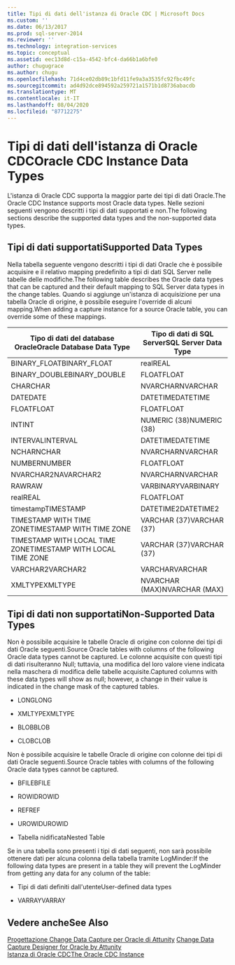 ```yaml
---
title: Tipi di dati dell'istanza di Oracle CDC | Microsoft Docs
ms.custom: ''
ms.date: 06/13/2017
ms.prod: sql-server-2014
ms.reviewer: ''
ms.technology: integration-services
ms.topic: conceptual
ms.assetid: eec13d8d-c15a-4542-bfc4-da66b1a6bfe0
author: chugugrace
ms.author: chugu
ms.openlocfilehash: 71d4ce02db89c1bfd11fe9a3a3535fc92fbc49fc
ms.sourcegitcommit: ad4d92dce894592a259721a1571b1d8736abacdb
ms.translationtype: MT
ms.contentlocale: it-IT
ms.lasthandoff: 08/04/2020
ms.locfileid: "87712275"
---
```

# <a name="oracle-cdc-instance-data-types"></a><span data-ttu-id="66bda-102">Tipi di dati dell'istanza di Oracle CDC</span><span class="sxs-lookup"><span data-stu-id="66bda-102">Oracle CDC Instance Data Types</span></span>
  <span data-ttu-id="66bda-103">L'istanza di Oracle CDC supporta la maggior parte dei tipi di dati Oracle.</span><span class="sxs-lookup"><span data-stu-id="66bda-103">The Oracle CDC Instance supports most Oracle data types.</span></span> <span data-ttu-id="66bda-104">Nelle sezioni seguenti vengono descritti i tipi di dati supportati e non.</span><span class="sxs-lookup"><span data-stu-id="66bda-104">The following sections describe the supported data types and the non-supported data types.</span></span>  
  
## <a name="supported-data-types"></a><span data-ttu-id="66bda-105">Tipi di dati supportati</span><span class="sxs-lookup"><span data-stu-id="66bda-105">Supported Data Types</span></span>  
 <span data-ttu-id="66bda-106">Nella tabella seguente vengono descritti i tipi di dati Oracle che è possibile acquisire e il relativo mapping predefinito a tipi di dati SQL Server nelle tabelle delle modifiche.</span><span class="sxs-lookup"><span data-stu-id="66bda-106">The following table describes the Oracle data types that can be captured and their default mapping to SQL Server data types in the change tables.</span></span> <span data-ttu-id="66bda-107">Quando si aggiunge un'istanza di acquisizione per una tabella Oracle di origine, è possibile eseguire l'override di alcuni mapping.</span><span class="sxs-lookup"><span data-stu-id="66bda-107">When adding a capture instance for a source Oracle table, you can override some of these mappings.</span></span>  
  
|<span data-ttu-id="66bda-108">Tipo di dati del database Oracle</span><span class="sxs-lookup"><span data-stu-id="66bda-108">Oracle Database Data Type</span></span>|<span data-ttu-id="66bda-109">Tipo di dati di SQL Server</span><span class="sxs-lookup"><span data-stu-id="66bda-109">SQL Server Data Type</span></span>|  
|-------------------------------|--------------------------|  
|<span data-ttu-id="66bda-110">BINARY_FLOAT</span><span class="sxs-lookup"><span data-stu-id="66bda-110">BINARY_FLOAT</span></span>|<span data-ttu-id="66bda-111">real</span><span class="sxs-lookup"><span data-stu-id="66bda-111">REAL</span></span>|  
|<span data-ttu-id="66bda-112">BINARY_DOUBLE</span><span class="sxs-lookup"><span data-stu-id="66bda-112">BINARY_DOUBLE</span></span>|<span data-ttu-id="66bda-113">FLOAT</span><span class="sxs-lookup"><span data-stu-id="66bda-113">FLOAT</span></span>|  
|<span data-ttu-id="66bda-114">CHAR</span><span class="sxs-lookup"><span data-stu-id="66bda-114">CHAR</span></span>|<span data-ttu-id="66bda-115">NVARCHAR</span><span class="sxs-lookup"><span data-stu-id="66bda-115">NVARCHAR</span></span>|  
|<span data-ttu-id="66bda-116">DATE</span><span class="sxs-lookup"><span data-stu-id="66bda-116">DATE</span></span>|<span data-ttu-id="66bda-117">DATETIME</span><span class="sxs-lookup"><span data-stu-id="66bda-117">DATETIME</span></span>|  
|<span data-ttu-id="66bda-118">FLOAT</span><span class="sxs-lookup"><span data-stu-id="66bda-118">FLOAT</span></span>|<span data-ttu-id="66bda-119">FLOAT</span><span class="sxs-lookup"><span data-stu-id="66bda-119">FLOAT</span></span>|  
|<span data-ttu-id="66bda-120">INT</span><span class="sxs-lookup"><span data-stu-id="66bda-120">INT</span></span>|<span data-ttu-id="66bda-121">NUMERIC (38)</span><span class="sxs-lookup"><span data-stu-id="66bda-121">NUMERIC (38)</span></span>|  
|<span data-ttu-id="66bda-122">INTERVAL</span><span class="sxs-lookup"><span data-stu-id="66bda-122">INTERVAL</span></span>|<span data-ttu-id="66bda-123">DATETIME</span><span class="sxs-lookup"><span data-stu-id="66bda-123">DATETIME</span></span>|  
|<span data-ttu-id="66bda-124">NCHAR</span><span class="sxs-lookup"><span data-stu-id="66bda-124">NCHAR</span></span>|<span data-ttu-id="66bda-125">NVARCHAR</span><span class="sxs-lookup"><span data-stu-id="66bda-125">NVARCHAR</span></span>|  
|<span data-ttu-id="66bda-126">NUMBER</span><span class="sxs-lookup"><span data-stu-id="66bda-126">NUMBER</span></span>|<span data-ttu-id="66bda-127">FLOAT</span><span class="sxs-lookup"><span data-stu-id="66bda-127">FLOAT</span></span>|  
|<span data-ttu-id="66bda-128">NVARCHAR2</span><span class="sxs-lookup"><span data-stu-id="66bda-128">NAVARCHAR2</span></span>|<span data-ttu-id="66bda-129">NVARCHAR</span><span class="sxs-lookup"><span data-stu-id="66bda-129">NVARCHAR</span></span>|  
|<span data-ttu-id="66bda-130">RAW</span><span class="sxs-lookup"><span data-stu-id="66bda-130">RAW</span></span>|<span data-ttu-id="66bda-131">VARBINARY</span><span class="sxs-lookup"><span data-stu-id="66bda-131">VARBINARY</span></span>|  
|<span data-ttu-id="66bda-132">real</span><span class="sxs-lookup"><span data-stu-id="66bda-132">REAL</span></span>|<span data-ttu-id="66bda-133">FLOAT</span><span class="sxs-lookup"><span data-stu-id="66bda-133">FLOAT</span></span>|  
|<span data-ttu-id="66bda-134">timestamp</span><span class="sxs-lookup"><span data-stu-id="66bda-134">TIMESTAMP</span></span>|<span data-ttu-id="66bda-135">DATETIME2</span><span class="sxs-lookup"><span data-stu-id="66bda-135">DATETIME2</span></span>|  
|<span data-ttu-id="66bda-136">TIMESTAMP WITH TIME ZONE</span><span class="sxs-lookup"><span data-stu-id="66bda-136">TIMESTAMP WITH TIME ZONE</span></span>|<span data-ttu-id="66bda-137">VARCHAR (37)</span><span class="sxs-lookup"><span data-stu-id="66bda-137">VARCHAR (37)</span></span>|  
|<span data-ttu-id="66bda-138">TIMESTAMP WITH LOCAL TIME ZONE</span><span class="sxs-lookup"><span data-stu-id="66bda-138">TIMESTAMP WITH LOCAL TIME ZONE</span></span>|<span data-ttu-id="66bda-139">VARCHAR (37)</span><span class="sxs-lookup"><span data-stu-id="66bda-139">VARCHAR (37)</span></span>|  
|<span data-ttu-id="66bda-140">VARCHAR2</span><span class="sxs-lookup"><span data-stu-id="66bda-140">VARCHAR2</span></span>|<span data-ttu-id="66bda-141">VARCHAR</span><span class="sxs-lookup"><span data-stu-id="66bda-141">VARCHAR</span></span>|  
|<span data-ttu-id="66bda-142">XMLTYPE</span><span class="sxs-lookup"><span data-stu-id="66bda-142">XMLTYPE</span></span>|<span data-ttu-id="66bda-143">NVARCHAR (MAX)</span><span class="sxs-lookup"><span data-stu-id="66bda-143">NVARCHAR (MAX)</span></span>|  
  
## <a name="non-supported-data-types"></a><span data-ttu-id="66bda-144">Tipi di dati non supportati</span><span class="sxs-lookup"><span data-stu-id="66bda-144">Non-Supported Data Types</span></span>  
 <span data-ttu-id="66bda-145">Non è possibile acquisire le tabelle Oracle di origine con colonne dei tipi di dati Oracle seguenti.</span><span class="sxs-lookup"><span data-stu-id="66bda-145">Source Oracle tables with columns of the following Oracle data types cannot be captured.</span></span> <span data-ttu-id="66bda-146">Le colonne acquisite con questi tipi di dati risulteranno Null; tuttavia, una modifica del loro valore viene indicata nella maschera di modifica delle tabelle acquisite.</span><span class="sxs-lookup"><span data-stu-id="66bda-146">Captured columns with these data types will show as null; however, a change in their value is indicated in the change mask of the captured tables.</span></span>  
  
-   <span data-ttu-id="66bda-147">LONG</span><span class="sxs-lookup"><span data-stu-id="66bda-147">LONG</span></span>  
  
-   <span data-ttu-id="66bda-148">XMLTYPE</span><span class="sxs-lookup"><span data-stu-id="66bda-148">XMLTYPE</span></span>  
  
-   <span data-ttu-id="66bda-149">BLOB</span><span class="sxs-lookup"><span data-stu-id="66bda-149">BLOB</span></span>  
  
-   <span data-ttu-id="66bda-150">CLOB</span><span class="sxs-lookup"><span data-stu-id="66bda-150">CLOB</span></span>  
  
 <span data-ttu-id="66bda-151">Non è possibile acquisire le tabelle Oracle di origine con colonne dei tipi di dati Oracle seguenti.</span><span class="sxs-lookup"><span data-stu-id="66bda-151">Source Oracle tables with columns of the following Oracle data types cannot be captured.</span></span>  
  
-   <span data-ttu-id="66bda-152">BFILE</span><span class="sxs-lookup"><span data-stu-id="66bda-152">BFILE</span></span>  
  
-   <span data-ttu-id="66bda-153">ROWID</span><span class="sxs-lookup"><span data-stu-id="66bda-153">ROWID</span></span>  
  
-   <span data-ttu-id="66bda-154">REF</span><span class="sxs-lookup"><span data-stu-id="66bda-154">REF</span></span>  
  
-   <span data-ttu-id="66bda-155">UROWID</span><span class="sxs-lookup"><span data-stu-id="66bda-155">UROWID</span></span>  
  
-   <span data-ttu-id="66bda-156">Tabella nidificata</span><span class="sxs-lookup"><span data-stu-id="66bda-156">Nested Table</span></span>  
  
 <span data-ttu-id="66bda-157">Se in una tabella sono presenti i tipi di dati seguenti, non sarà possibile ottenere dati per alcuna colonna della tabella tramite LogMinder:</span><span class="sxs-lookup"><span data-stu-id="66bda-157">If the following data types are present in a table they will prevent the LogMinder from getting any data for any column of the table:</span></span>  
  
-   <span data-ttu-id="66bda-158">Tipi di dati definiti dall'utente</span><span class="sxs-lookup"><span data-stu-id="66bda-158">User-defined data types</span></span>  
  
-   <span data-ttu-id="66bda-159">VARRAY</span><span class="sxs-lookup"><span data-stu-id="66bda-159">VARRAY</span></span>  
  
## <a name="see-also"></a><span data-ttu-id="66bda-160">Vedere anche</span><span class="sxs-lookup"><span data-stu-id="66bda-160">See Also</span></span>  
 <span data-ttu-id="66bda-161">[Progettazione Change Data Capture per Oracle di Attunity](change-data-capture-designer-for-oracle-by-attunity.md) </span><span class="sxs-lookup"><span data-stu-id="66bda-161">[Change Data Capture Designer for Oracle by Attunity](change-data-capture-designer-for-oracle-by-attunity.md) </span></span>  
 [<span data-ttu-id="66bda-162">Istanza di Oracle CDC</span><span class="sxs-lookup"><span data-stu-id="66bda-162">The Oracle CDC Instance</span></span>](the-oracle-cdc-instance.md)  
  
  
